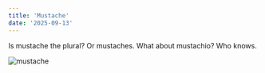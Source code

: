```yaml
---
title: 'Mustache'
date: '2025-09-13'
---
```


Is mustache the plural? Or mustaches. What about mustachio? Who knows. 

![mustache](/images/mustache.jpg)